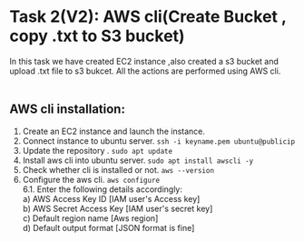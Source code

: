 # Task 2(V2): AWS cli(Create Bucket , copy .txt to S3 bucket)
In this task we have created EC2 instance ,also created a s3 bucket and upload .txt file to s3 bukcet. All the actions are performed using AWS cli.<br>
<br>
## AWS cli installation: <br>

1. Create an EC2 instance and launch the instance.<br>
2. Connect instance to ubuntu server. ``` ssh -i keyname.pem ubuntu@publicip ```  <br>
3. Update the repository . ``` sudo apt update ``` <br>
4. Install aws cli into ubuntu server. ``` sudo apt install awscli -y ``` <br>
5. Check whether cli is installed or not. ``` aws --version ```  <br>
6. Configure the aws cli. ``` aws configure ``` <br>
   6.1. Enter the following details accordingly: <br>
     a) AWS Access Key ID [IAM user's Access key] <br>
     b) AWS Secret Access Key [IAM user's secret key] <br>
     c) Default region name [Aws region] <br>
     d) Default output format [JSON format is fine] <br>







